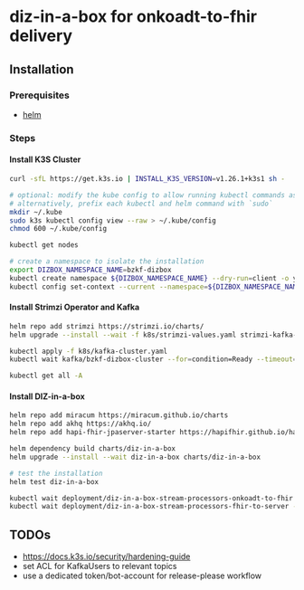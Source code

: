 # diz-in-a-box for onkoadt-to-fhir delivery

## Installation

### Prerequisites

- [helm](https://github.com/helm/helm)

### Steps

#### Install K3S Cluster

```sh
curl -sfL https://get.k3s.io | INSTALL_K3S_VERSION=v1.26.1+k3s1 sh -

# optional: modify the kube config to allow running kubectl commands as a non-root user
# alternatively, prefix each kubectl and helm command with `sudo`
mkdir ~/.kube
sudo k3s kubectl config view --raw > ~/.kube/config
chmod 600 ~/.kube/config

kubectl get nodes

# create a namespace to isolate the installation
export DIZBOX_NAMESPACE_NAME=bzkf-dizbox
kubectl create namespace ${DIZBOX_NAMESPACE_NAME} --dry-run=client -o yaml | kubectl apply -f -
kubectl config set-context --current --namespace=${DIZBOX_NAMESPACE_NAME}
```

#### Install Strimzi Operator and Kafka

```sh
helm repo add strimzi https://strimzi.io/charts/
helm upgrade --install --wait -f k8s/strimzi-values.yaml strimzi-kafka-operator strimzi/strimzi-kafka-operator

kubectl apply -f k8s/kafka-cluster.yaml
kubectl wait kafka/bzkf-dizbox-cluster --for=condition=Ready --timeout=300s

kubectl get all -A
```

#### Install DIZ-in-a-box

```sh
helm repo add miracum https://miracum.github.io/charts
helm repo add akhq https://akhq.io/
helm repo add hapi-fhir-jpaserver-starter https://hapifhir.github.io/hapi-fhir-jpaserver-starter

helm dependency build charts/diz-in-a-box
helm upgrade --install --wait diz-in-a-box charts/diz-in-a-box

# test the installation
helm test diz-in-a-box

kubectl wait deployment/diz-in-a-box-stream-processors-onkoadt-to-fhir --for=condition=Available --timeout=300s
kubectl wait deployment/diz-in-a-box-stream-processors-fhir-to-server --for=condition=Available --timeout=300s
```

## TODOs

- <https://docs.k3s.io/security/hardening-guide>
- set ACL for KafkaUsers to relevant topics
- use a dedicated token/bot-account for release-please workflow
